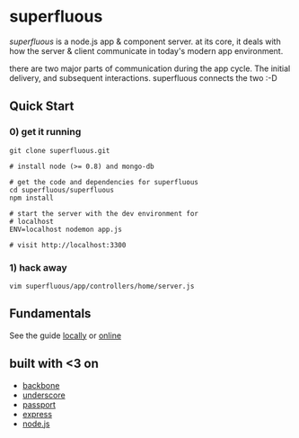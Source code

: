 superfluous
===========

*superfluous* is a node.js app & component server. at its core, it deals
with how the server & client communicate in today's modern app environment.

there are two major parts of communication during the app cycle. The initial
delivery, and subsequent interactions. superfluous connects the two :-D

## Quick Start

### 0) get it running

    git clone superfluous.git

    # install node (>= 0.8) and mongo-db

    # get the code and dependencies for superfluous
    cd superfluous/superfluous
    npm install

    # start the server with the dev environment for
    # localhost
    ENV=localhost nodemon app.js

    # visit http://localhost:3300

### 1) hack away

    vim superfluous/app/controllers/home/server.js

## Fundamentals

See the guide [locally](http://localhost:3300) or [online](http://sf.nicsho.es)

## built with <3 on

* [backbone](http://backbonejs.org)
* [underscore](http://underscorejs.org)
* [passport](http://passportjs.org)
* [express](http://expressjs.com)
* [node.js](http://nodejs.org)

